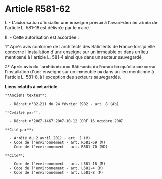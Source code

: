 # Article R581-62

I. - L'autorisation d'installer une enseigne prévue à l'avant-dernier alinéa de l'article L. 581-18 est délivrée par le
maire.

II. - Cette autorisation est accordée :

1° Après avis conforme de l'architecte des Bâtiments de France lorsqu'elle concerne l'installation d'une enseigne sur un
immeuble ou dans un lieu mentionné à l'article L. 581-4 ainsi que dans un secteur sauvegardé ;

2° Après avis de l'architecte des Bâtiments de France lorsqu'elle concerne l'installation d'une enseigne sur un immeuble ou
dans un lieu mentionné à l'article L. 581-8, à l'exception des secteurs sauvegardés.

**Liens relatifs à cet article**

	**Anciens textes**:

	  - Décret n°82-211 du 24 février 1982 - art. 8 (Ab)

	**Codifié par**:

	  - Décret n°2007-1467 2007-10-12 JORF 16 octobre 2007

	**Cité par**:

	  - Arrêté du 2 avril 2012 - art. 1 (V)
	  - Code de l'environnement - art. R581-69 (V)
	  - Code de l'environnement - art. R581-70 (VD)

	**Cite**:

	  - Code de l'environnement - art. L581-18 (M)
	  - Code de l'environnement - art. L581-4 (M)
	  - Code de l'environnement - art. L581-8 (M)
